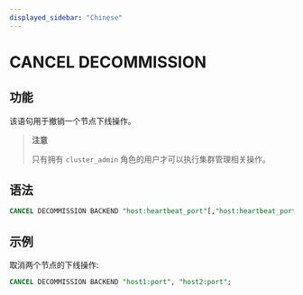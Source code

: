 ```yaml
---
displayed_sidebar: "Chinese"
---
```


# CANCEL DECOMMISSION

## 功能

该语句用于撤销一个节点下线操作。

> **注意**
>
> 只有拥有 `cluster_admin` 角色的用户才可以执行集群管理相关操作。

## 语法

```sql
CANCEL DECOMMISSION BACKEND "host:heartbeat_port"[,"host:heartbeat_port"...]
```

## 示例

取消两个节点的下线操作:

```sql
CANCEL DECOMMISSION BACKEND "host1:port", "host2:port";
```
